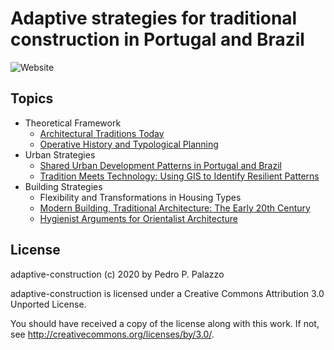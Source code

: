 # Adaptive strategies for traditional construction in Portugal and Brazil

![Website](https://github.com/dmcpatrimonio/adaptive-construction/workflows/Website/badge.svg)

## Topics

- Theoretical Framework
  - [Architectural Traditions Today](https://dmcpatrimonio.github.io/arqtrad/6enanparq-intro/)
  - [Operative History and Typological Planning](https://github.com/dmcpatrimonio/tipo_ecletismo)
- Urban Strategies
  - [Shared Urban Development Patterns in Portugal and Brazil](https://dmcpatrimonio.github.io/urb_saberes/pip19.html)
  - [Tradition Meets Technology: Using GIS to Identify Resilient Patterns](http://link.springer.com/10.1007/978-3-319-57937-5_126)
- Building Strategies
  - Flexibility and Transformations in Housing Types
  - [Modern Building, Traditional Architecture: The Early 20th Century](https://github.com/dmcpatrimonio/modconstr)
  - [Hygienist Arguments for Orientalist Architecture](https://neoarabe.hcommons.org)

## License

adaptive-construction (c) 2020 by Pedro P. Palazzo

adaptive-construction is licensed under a
Creative Commons Attribution 3.0 Unported License.

You should have received a copy of the license along with this
work.  If not, see <http://creativecommons.org/licenses/by/3.0/>.
